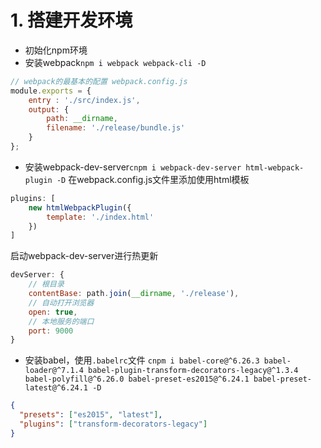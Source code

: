 # 1. 搭建开发环境
+ 初始化npm环境
+ 安装webpack`npm i webpack webpack-cli -D`
```javascript
// webpack的最基本的配置 webpack.config.js
module.exports = {
	entry : './src/index.js',
	output: {
		path: __dirname,
		filename: './release/bundle.js'
	}
};
```
+ 安装webpack-dev-server`cnpm i webpack-dev-server html-webpack-plugin -D`
在webpack.config.js文件里添加使用html模板
```javascript
plugins: [
	new htmlWebpackPlugin({
		template: './index.html'
	})
]
```

启动webpack-dev-server进行热更新

```javascript
devServer: {
	// 根目录
	contentBase: path.join(__dirname, './release'),
	// 自动打开浏览器
	open: true,
	// 本地服务的端口
	port: 9000
}
```

+ 安装babel，使用`.babelrc`文件
`cnpm i babel-core@^6.26.3 babel-loader@^7.1.4 babel-plugin-transform-decorators-legacy@^1.3.4 babel-polyfill@^6.26.0 babel-preset-es2015@^6.24.1 babel-preset-latest@^6.24.1 -D`
```json
{
  "presets": ["es2015", "latest"],
  "plugins": ["transform-decorators-legacy"]
}
```